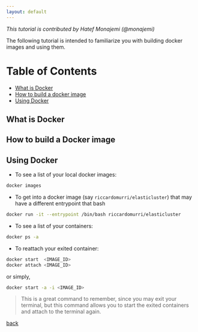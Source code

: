 ```yaml
---
layout: default
---
```


_This tutorial is contributed by Hatef Monajemi (@monajemi)_

The following tutorial is intended to familiarize you with building docker images 
and using them. 


# Table of Contents
- [What is Docker](#what-is-docker)
- [How to build a docker image](#how-to-build-docker-a-image) 
- [Using Docker](#using-docker)
    
## What is Docker 

## How to build a Docker image

## Using Docker


* To see a list of your local docker images:
```bash
docker images 
```

* To get into a docker image (say `riccardomurri/elasticluster`) that may have a different entrypoint that bash
```bash
docker run -it --entrypoint /bin/bash riccardomurri/elasticluster
```

* To see a list of your containers:
```bash
docker ps -a 
```


* To reattach your exited container: 
```bash
docker start  <IMAGE_ID>
docker attach <IMAGE_ID>
```
or simply,
```bash
docker start -a -i <IMAGE_ID>
```
> This is a great command to remember, since you may exit your terminal, but this command allows you to start the exited containers and attach to the terminal again. 


[back](../notes)
